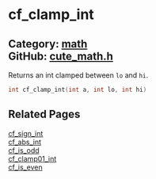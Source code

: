 [//]: # (This file is automatically generated by Cute Framework's docs parser.)
[//]: # (Do not edit this file by hand!)
[//]: # (See: https://github.com/RandyGaul/cute_framework/blob/master/samples/docs_parser.cpp)
[](../header.md ':include')

# cf_clamp_int

Category: [math](/api_reference?id=math)  
GitHub: [cute_math.h](https://github.com/RandyGaul/cute_framework/blob/master/include/cute_math.h)  
---

Returns an int clamped between `lo` and `hi`.

```cpp
int cf_clamp_int(int a, int lo, int hi)
```

## Related Pages

[cf_sign_int](/math/cf_sign_int.md)  
[cf_abs_int](/math/cf_abs_int.md)  
[cf_is_odd](/math/cf_is_odd.md)  
[cf_clamp01_int](/math/cf_clamp01_int.md)  
[cf_is_even](/math/cf_is_even.md)  
